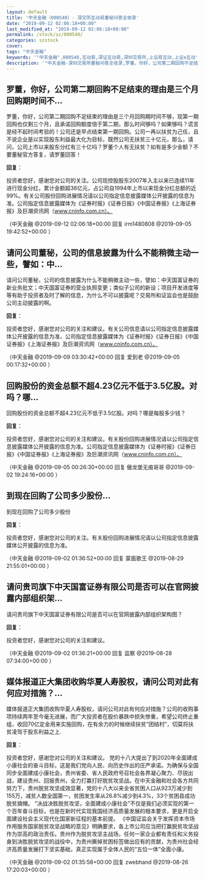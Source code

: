 ```yaml
---
layout: default
title: '中天金融（000540）- 深交所互动易董秘问答全收录'
date: "2019-09-12 02:06:18+00:00"
last_modified_at: "2019-09-12 02:06:18+00:00"
permalink: /stock/sz/000540/
categories: szstock
cover: 
tags: "中天金融"
keywords: '"中天金融",000540,互动易,深证互动易,深圳交易所,上证易互动,上证e互动'
description: '"中天金融-深圳交易所董秘问答全收录,罗董，你好，公司第二期回购不足结束的理由是三个月回购期时间不够，现第一期回购也仅剩三个月，且承诺回购额度倍于第二期，那么时间够吗？如果够吗？谎言是经不起时间考验的！公司还是早点结束第一期回购。公司一再以扶贫为己任，且不说企业是以实现股东利益最大化为目标，既然公司无扶贫三十亿元，那么，请问，公司上市以来股东分红有三十亿吗？罗董个人有无扶贫？如有是多少金额？不要董秘官方答复，请罗董回答！"'
---
```


## 罗董，你好，公司第二期回购不足结束的理由是三个月回购期时间不...

罗董，你好，公司第二期回购不足结束的理由是三个月回购期时间不够，现第一期回购也仅剩三个月，且承诺回购额度倍于第二期，那么时间够吗？如果够吗？谎言是经不起时间考验的！公司还是早点结束第一期回购。公司一再以扶贫为己任，且不说企业是以实现股东利益最大化为目标，既然公司无扶贫三十亿元，那么，请问，公司上市以来股东分红有三十亿吗？罗董个人有无扶贫？如有是多少金额？不要董秘官方答复，请罗董回答！

**回复**：

投资者您好，感谢您对公司的关注。公司现控股股东2007年入主以来已连续11年进行现金分红，累计金额超36亿元，占公司自1994年上市以来现金分红总额的近99%。有关公司股份回购进展情况请以公司指定信息披露媒体公开披露的信息为准。公司指定信息披露媒体为《证券时报》《证券日报》《中国证券报》《上海证券报》及巨潮资讯网（www.cninfo.com.cn）。 

（中天金融  @2019-09-12 02:06:18+00:00 回复 irm1480808  @2019-09-05 19:42:52+00:00 ）

## 请问公司董秘，公司的信息披露为什么不能稍微主动一些，譬如：中...

请问公司董秘，公司的信息披露为什么不能稍微主动一些，譬如：中天国富证券的新业务批文；中天国富证券的营业执照变更；类似子公司的新设；项目开发进度等等有助于投资者及时了解的信息，为什么不可以披露呢？交易所和证监会也是鼓励公司主动披露的啊。

**回复**：

投资者您好，感谢您对公司的关注和建议。有关公司信息请以公司指定信息披露媒体公开披露的信息为准，公司指定信息披露媒体为《证券时报》《证券日报》《中国证券报》《上海证券报》及巨潮资讯网（www.cninfo.com.cn）。 

（中天金融  @2019-09-09 03:30:42+00:00 回复 爱到老  @2019-09-05 00:17:32+00:00 ）

## 回购股份的资金总额不超4.23亿元不低于3.5亿股。对吗？哪...

回购股份的资金总额不超4.23亿元不低于3.5亿股。对吗？哪是每股多少钱？

**回复**：

投资者您好，感谢您对公司的关注和建议。有关股份回购进展情况请以公司指定信息披露媒体公开披露的信息为准。公司指定信息披露媒体为《证券时报》《证券日报》《中国证券报》《上海证券报》及巨潮资讯网（www.cninfo.com.cn）。 

（中天金融  @2019-09-05 00:26:30+00:00 回复 傲龙堡无痕哥哥  @2019-09-02 19:24:16+00:00 ）

## 到现在回购了公司多少股份...

到现在回购了公司多少股份

**回复**：

投资者您好，感谢您对公司的关注。有关股份回购进展情况请以公司指定信息披露媒体公开披露的信息为准。 

（中天金融  @2019-09-02 01:36:52+00:00 回复 蒙面歌王  @2019-08-29 21:55:01+00:00 ）

## 请问贵司旗下中天国富证券有限公司是否可以在官网披露内部组织架...

请问贵司旗下中天国富证券有限公司是否可以在官网披露内部组织架构图？

**回复**：

投资者您好，感谢您对公司的关注和建议。 

（中天金融  @2019-09-02 01:36:21+00:00 回复 监察  @2019-08-28 07:34:00+00:00 ）

## 媒体报道正大集团收购华夏人寿股权，请问公司对此有何应对措施？...

媒体报道正大集团收购华夏人寿股权，请问公司对此有何应对措施？公司的收购事项持续两年至今毫无进展，而广大投资者在股价暴跌中损失惨重，希望公司终止重组，收回70亿定金用来实施回购，在有余力的时候继续扶贫“团结村”，切莫将扶贫凌驾于股东利益之上.

**回复**：

投资者您好，感谢您对公司的关注和建议。
党的十八大提出了到2020年全面建成小康社会的奋斗目标，这是我们党向人民、向历史作出的庄严承诺。为确保与全国同步全面建成小康社会，贵州省委、省人民政府号召社会各界凝心聚力、尽锐出战，建设贵州、回报贵州，全力打赢打好脱贫攻坚战。在中天金融和社会各方共同努力下，贵州脱贫攻坚成效显著，党的十八大以来全省贫困人口从923万减少到155万，减贫人数全国第一，贫困发生率从26.8%减少到4.3%，33个贫困县成功脱贫摘帽。
“决战决胜脱贫攻坚，全面建成小康社会”不仅是我们必须实现的第一个百年奋斗目标，也是在新时代实现我国经济高质量发展的根本要求，更是开启全面建设社会主义现代化国家新征程的基本前提。
《中国证监会关于发挥资本市场作用服务国家脱贫攻坚战略的意见》明确要求，各上市公司应当把打赢脱贫攻坚战作为崇高的政治责任。贵州作为脱贫攻坚主战场，任何一家企业都有责任和义务投身到决胜脱贫攻坚的战役中，为贵州撕掉贫困标签做出应有的贡献，为贵州社会经济高质量发展打下坚实基础，真正实现属于全体人民的“五位一体”全面小康。 

（中天金融  @2019-09-02 01:35:58+00:00 回复 zwebhand  @2019-08-26 17:20:03+00:00 ）

